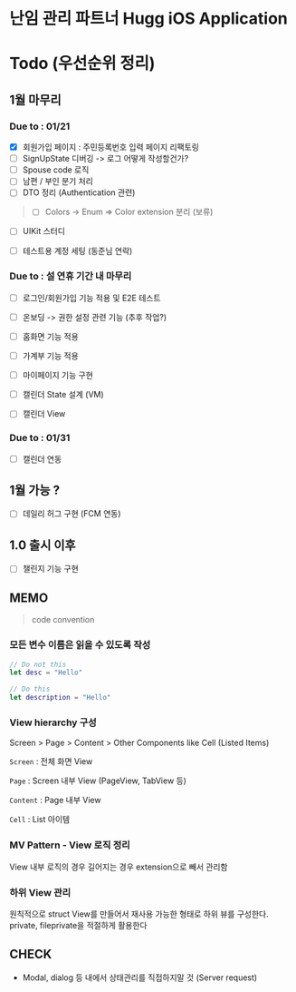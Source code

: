 #  난임 관리 파트너 Hugg iOS Application

# Todo (우선순위 정리)

## 1월 마무리

### Due to : 01/21

- [x] 회원가입 페이지 : 주민등록번호 입력 페이지 리팩토링
- [ ] SignUpState 디버깅 -> 로그 어떻게 작성할건가?
- [ ] Spouse code 로직
- [ ] 남편 / 부인 분기 처리
- [ ] DTO 정리 (Authentication 관련)

> - [ ] Colors -> Enum => Color extension 분리 (보류)

- [ ] UIKit 스터디


- [ ] 테스트용 계정 세팅 (동준님 연락)

### Due to : 설 연휴 기간 내 마무리

- [ ] 로그인/회원가입 기능 적용 및 E2E 테스트

- [ ] 온보딩 -> 권한 설정 관련 기능 (추후 작업?)
- [ ] 홈화면 기능 적용
- [ ] 가계부 기능 적용


- [ ] 마이페이지 기능 구현

- [ ] 캘린더 State 설계 (VM)
- [ ] 캘린더 View

### Due to : 01/31

- [ ] 캘린더 연동




## 1월 가능 ?

- [ ] 데일리 허그 구현 (FCM 연동)

## 1.0 출시 이후
- [ ] 챌린지 기능 구현



## MEMO
> code convention

### 모든 변수 이름은 읽을 수 있도록 작성
```swift
// Do not this
let desc = "Hello"

// Do this
let description = "Hello"
```

### View hierarchy 구성
Screen > Page > Content > Other Components like Cell (Listed Items)

`Screen` : 전체 화면 View

`Page` : Screen 내부 View (PageView, TabView 등)

`Content` : Page 내부 View

`Cell` : List 아이템

### MV Pattern - View 로직 정리
View 내부 로직의 경우 길어지는 경우 extension으로 빼서 관리함

### 하위 View 관리
원칙적으로 struct View를 만들어서 재사용 가능한 형태로 하위 뷰를 구성한다.
private, fileprivate을 적절하게 활용한다

## CHECK
- Modal, dialog 등 내에서 상태관리를 직접하지말 것 (Server request)
